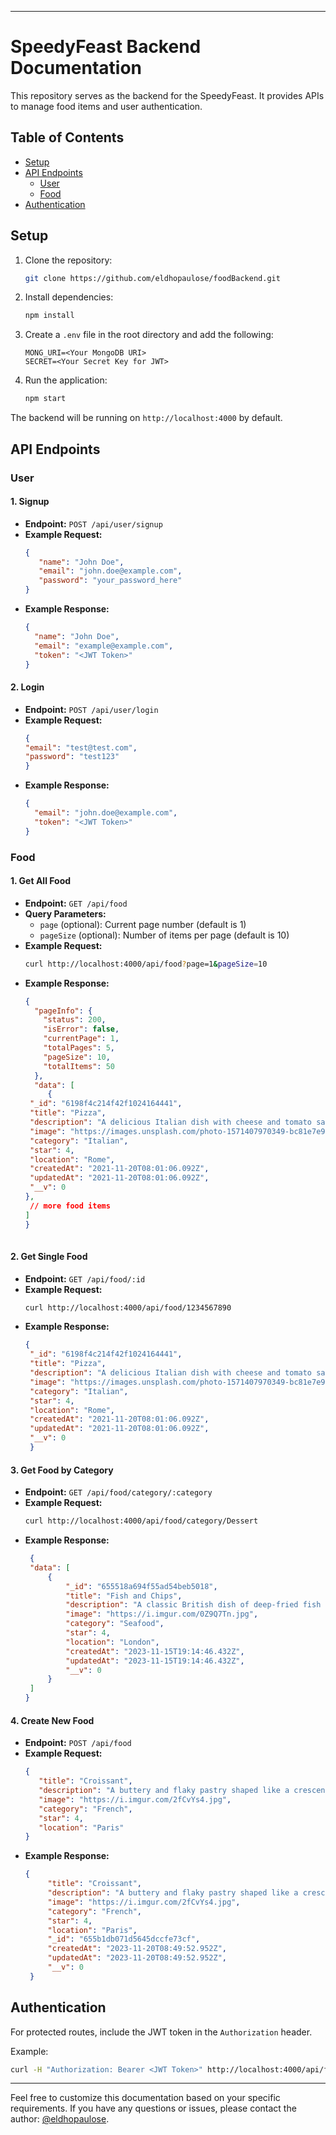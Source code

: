 

---

# SpeedyFeast Backend Documentation

This repository serves as the backend for the SpeedyFeast. It provides APIs to manage food items and user authentication.

## Table of Contents
- [Setup](#setup)
- [API Endpoints](#api-endpoints)
  - [User](#user)
  - [Food](#food)
- [Authentication](#authentication)

## Setup

1. Clone the repository:

   ```bash
   git clone https://github.com/eldhopaulose/foodBackend.git
   ```

2. Install dependencies:

   ```bash
   npm install
   ```

3. Create a `.env` file in the root directory and add the following:

   ```env
   MONG_URI=<Your MongoDB URI>
   SECRET=<Your Secret Key for JWT>
   ```

4. Run the application:

   ```bash
   npm start
   ```

The backend will be running on `http://localhost:4000` by default.

## API Endpoints

### User

#### 1. **Signup**

   - **Endpoint:** `POST /api/user/signup`
   - **Example Request:**
     ```json
     {
        "name": "John Doe",
        "email": "john.doe@example.com",
        "password": "your_password_here"
     }
     ```
   - **Example Response:**
     ```json
     {
       "name": "John Doe",
       "email": "example@example.com",
       "token": "<JWT Token>"
     }
     
     ```

#### 2. **Login**

   - **Endpoint:** `POST /api/user/login`
   - **Example Request:**
     ```json
     {
     "email": "test@test.com",
     "password": "test123"
     }
     ```
   - **Example Response:**
     ```json
     {
       "email": "john.doe@example.com",
       "token": "<JWT Token>"
     }
     ```

### Food

#### 1. **Get All Food**

   - **Endpoint:** `GET /api/food`
   - **Query Parameters:**
     - `page` (optional): Current page number (default is 1)
     - `pageSize` (optional): Number of items per page (default is 10)
   - **Example Request:**
     ```bash
     curl http://localhost:4000/api/food?page=1&pageSize=10
     ```
   - **Example Response:**
     ```json
     {
       "pageInfo": {
         "status": 200,
         "isError": false,
         "currentPage": 1,
         "totalPages": 5,
         "pageSize": 10,
         "totalItems": 50
       },
       "data": [
          {
      "_id": "6198f4c214f42f1024164441",
      "title": "Pizza",
      "description": "A delicious Italian dish with cheese and tomato sauce",
      "image": "https://images.unsplash.com/photo-1571407970349-bc81e7e96d47",
      "category": "Italian",
      "star": 4,
      "location": "Rome",
      "createdAt": "2021-11-20T08:01:06.092Z",
      "updatedAt": "2021-11-20T08:01:06.092Z",
      "__v": 0
     },
      // more food items
     ]
     }
    
     ```

#### 2. **Get Single Food**

   - **Endpoint:** `GET /api/food/:id`
   - **Example Request:**
     ```bash
     curl http://localhost:4000/api/food/1234567890
     ```
   - **Example Response:**
     ```json
     {
      "_id": "6198f4c214f42f1024164441",
      "title": "Pizza",
      "description": "A delicious Italian dish with cheese and tomato sauce",
      "image": "https://images.unsplash.com/photo-1571407970349-bc81e7e96d47",
      "category": "Italian",
      "star": 4,
      "location": "Rome",
      "createdAt": "2021-11-20T08:01:06.092Z",
      "updatedAt": "2021-11-20T08:01:06.092Z",
      "__v": 0
      }

     ```

#### 3. **Get Food by Category**

   - **Endpoint:** `GET /api/food/category/:category`
   - **Example Request:**
     ```bash
     curl http://localhost:4000/api/food/category/Dessert
     ```
   - **Example Response:**
     ```json
      {
      "data": [
          {
              "_id": "655518a694f55ad54beb5018",
              "title": "Fish and Chips",
              "description": "A classic British dish of deep-fried fish in crispy batter, served with chunky chips and mushy peas.",
              "image": "https://i.imgur.com/0Z9Q7Tn.jpg",
              "category": "Seafood",
              "star": 4,
              "location": "London",
              "createdAt": "2023-11-15T19:14:46.432Z",
              "updatedAt": "2023-11-15T19:14:46.432Z",
              "__v": 0
          }
      ]
     }
     ```

#### 4. **Create New Food**

   - **Endpoint:** `POST /api/food`
   - **Example Request:**
     ```json
     {
        "title": "Croissant",
        "description": "A buttery and flaky pastry shaped like a crescent, often eaten for breakfast with jam or chocolate.",
        "image": "https://i.imgur.com/2fCvYs4.jpg",
        "category": "French",
        "star": 4,
        "location": "Paris"
     }
     ```
   - **Example Response:**
     ```json
     {
          "title": "Croissant",
          "description": "A buttery and flaky pastry shaped like a crescent, often eaten for breakfast with jam or chocolate.",
          "image": "https://i.imgur.com/2fCvYs4.jpg",
          "category": "French",
          "star": 4,
          "location": "Paris",
          "_id": "655b1db071d5645dccfe73cf",
          "createdAt": "2023-11-20T08:49:52.952Z",
          "updatedAt": "2023-11-20T08:49:52.952Z",
          "__v": 0
      }
     ```

## Authentication

For protected routes, include the JWT token in the `Authorization` header.

Example:

```bash
curl -H "Authorization: Bearer <JWT Token>" http://localhost:4000/api/food
```

---

Feel free to customize this documentation based on your specific requirements. If you have any questions or issues, please contact the author: [@eldhopaulose](https://github.com/eldhopaulose).
